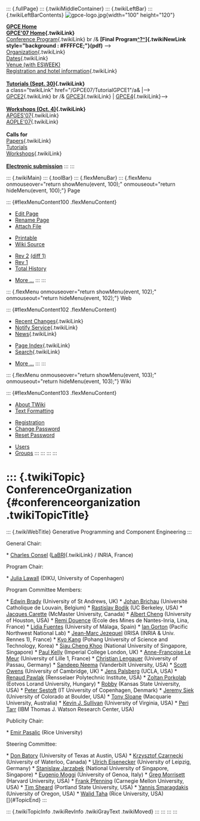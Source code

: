 ::: {.fullPage}
::: {.twikiMiddleContainer}
::: {.twikiLeftBar}
::: {.twikiLeftBarContents}
![gpce-logo.jpg](../pub/GPCE07/WebLeftBar/gpce-logo.jpg){width="100"
height="120"}

**[GPCE Home](http://www.gpce.org/)**\
**[GPCE\'07 Home](WebHome){.twikiLink}**\
[Conference Program](ConferenceProgram){.twikiLink} br /& **[Final
Program[^?^](/edit/GPCE07/PubGPCE07WebHomeGpceProgrampdf?topicparent=GPCE07.ConferenceOrganization)]{.twikiNewLink
style="background : #FFFFCE;"}(pdf)** \--\>\
[Organization](ConferenceOrganization){.twikiLink}\
[Dates](ImportantDates){.twikiLink}\
[Venue (with
ESWEEK)](http://www.ida.liu.se/conferences/codes/esweek/venue.shtml)\
[Registration and hotel
information](ConferenceRegistration){.twikiLink}\
\
**[Tutorials (Sept. 30)](GpceTutorials){.twikiLink}**\
a class=\"twikiLink\" href=\"/GPCE07/TutorialGPCE1\"/a& \|\--\>
[GPCE2](TutorialGPCE2){.twikiLink} br /&
[GPCE3](/GPCE07/TutorialGPCE3){.twikiLink} \|
[GPCE4](/GPCE07/TutorialGPCE4){.twikiLink}\--\>\
\
**[Workshops (Oct. 4)](GpceWorkshops){.twikiLink}**\
[APGES\'07](APGES07){.twikiLink}\
[AOPLE\'07](AOPLE07){.twikiLink}\
\
**Calls for**\
[Papers](CallForPapers){.twikiLink}\
[Tutorials](http://resource-aware.org/twiki/bin/view/GPCE07/CallForTutorials)\
[Workshops](CallForWorkshops){.twikiLink}\
\
**[Electronic
submission](http://www.easychair.org/conferences/?conf=GPCE07)**
:::
:::

::: {.twikiMain}
::: {.toolBar}
::: {.flexMenuBar}
::: {.flexMenu onmouseover="return showMenu(event, 100);" onmouseout="return hideMenu(event, 100);"}
Page

::: {#flexMenuContent100 .flexMenuContent}
-   [Edit
    Page](http://www.program-transformation.org/edit/GPCE07/ConferenceOrganization?t=1536828008)
-   [Rename
    Page](http://www.program-transformation.org/rename/GPCE07/ConferenceOrganization)
-   [Attach
    File](http://www.program-transformation.org/attach/GPCE07/ConferenceOrganization)

<!-- -->

-   [Printable](http://www.program-transformation.org/view/GPCE07/ConferenceOrganization?skin=print.pattern)
-   [Wiki
    Source](http://www.program-transformation.org/view/GPCE07/ConferenceOrganization?skin=text&raw=on&contenttype=text/plain)

<!-- -->

-   [Rev
    2](http://www.program-transformation.org/view/GPCE07/ConferenceOrganization?rev=1.2)
    [(diff 1)](http://www.program-transformation.org/rdiff/GPCE07/ConferenceOrganization?rev1=1.2&rev2=1.1)
-   [Rev
    1](http://www.program-transformation.org/view/GPCE07/ConferenceOrganization?rev=1.1)
-   [Total
    History](http://www.program-transformation.org/rdiff/GPCE07/ConferenceOrganization)

<!-- -->

-   [More
    \...](http://www.program-transformation.org/oops/GPCE07/ConferenceOrganization?template=oopsmore&param1=1.2&param2=1.2)
:::
:::

::: {.flexMenu onmouseover="return showMenu(event, 102);" onmouseout="return hideMenu(event, 102);"}
Web

::: {#flexMenuContent102 .flexMenuContent}
-   [Recent Changes](WebChanges){.twikiLink}
-   [Notify Service](WebNotify){.twikiLink}
-   [News](WebNews){.twikiLink}

<!-- -->

-   [Page Index](WebIndex){.twikiLink}
-   [Search](WebSearch){.twikiLink}

<!-- -->

-   [More
    \...](http://www.program-transformation.org/oops/GPCE07/ConferenceOrganization?template=oopsmore&param1=1.2&param2=1.2)
:::
:::

::: {.flexMenu onmouseover="return showMenu(event, 103);" onmouseout="return hideMenu(event, 103);"}
Wiki

::: {#flexMenuContent103 .flexMenuContent}
-   [About
    TWiki](http://www.program-transformation.org/view/TWiki/WebHome)
-   [Text
    Formatting](http://www.program-transformation.org/view/TWiki/TextFormattingRules)

<!-- -->

-   [Registration](http://www.program-transformation.org/view/TWiki/TWikiRegistration)
-   [Change
    Password](http://www.program-transformation.org/view/TWiki/ChangePassword)
-   [Reset
    Password](http://www.program-transformation.org/view/TWiki/ResetPassword)

<!-- -->

-   [Users](http://www.program-transformation.org/view/Main/TWikiUsers)
-   [Groups](http://www.program-transformation.org/view/Main/TWikiGroups)
:::
:::
:::
:::

::: {.twikiTopic}
ConferenceOrganization {#conferenceorganization .twikiTopicTitle}
======================

::: {.twikiWebTitle}
Generative Programming and Component Engineering
:::

General Chair:

\* [Charles Consel](http://compose.labri.fr/people/consel/)
([LaBRI](http://www.program-transformation.org/GPCE07/LaBRI){.twikiLink}
/ INRIA, France)

Program Chair:

\* [Julia Lawall](http://www.diku.dk/~julia) (DIKU, University of
Copenhagen)

Program Committee Members:

\* [Edwin Brady](http://www.dcs.st-and.ac.uk/~eb/) (University of St
Andrews, UK) \* [Johan Brichau](http://www.info.ucl.ac.be/~jbrichau)
(Université Catholique de Louvain, Belgium) \* [Rastislav
Bodik](http://www.cs.berkeley.edu/~bodik) (UC Berkeley, USA) \* [Jacques
Carette](http://www.cas.mcmaster.ca/~carette) (McMaster University,
Canada) \* [Albert Cheng](http://www.cs.uh.edu/~acheng/acheng.html)
(University of Houston, USA) \* [Remi
Douence](http://www.emn.fr/x-info/douence/) (Ecole des Mines de
Nantes-Inria, Lina, France) \* [Lidia Fuentes](http://caosd.lcc.uma.es/)
(University of Málaga, Spain) \* [Ian
Gorton](http://www.ug.it.usyd.edu.au/~iango/home/IGHome.htm) (Pacific
Northwest National Lab) \* [Jean-Marc
Jezequel](http://www.irisa.fr/prive/jezequel) (IRISA (INRIA & Univ.
Rennes 1), France) \* [Kyo Kang](http://selab.postech.ac.kr) (Pohang
University of Science and Technology, Korea) \* [Siau Cheng
Khoo](http://www.comp.nus.edu.sg/~khoosc) (National University of
Singapore, Singapore) \* [Paul Kelly](http://www.doc.ic.ac.uk/~phjk)
(Imperial College London, UK) \* [Anne-Francoise Le
Meur](http://www.lifl.fr/~lemeur) (University of Lille 1, France) \*
[Christian Lengauer](http://www.fmi.uni-passau.de/cl/) (University of
Passau, Germany) \* [Sandeep Neema](http://www.isis.vanderbilt.edu)
(Vanderbilt University, USA) \* [Scott
Owens](http://www.cl.cam.ac.uk/~so294) (University of Cambridge, UK) \*
[Jens Palsberg](http://www.cs.ucla.edu/~palsberg) (UCLA, USA) \* [Renaud
Pawlak](http://www.rpi.edu/~pawlar) (Rensselaer Polytechnic Institute,
USA) \* [Zoltan Porkolab](http://gsd.web.elte.hu) (Eotvos Lorand
University, Hungary) \* [Robby](http://www.cis.ksu.edu/~robby) (Kansas
State University, USA) \* [Peter
Sestoft](http://www.dina.kvl.dk/~sestoft/) (IT University of Copenhagen,
Denmark) \* [Jeremy Siek](http://www.cs.colorado.edu/~siek/) (University
of Colorado at Boulder, USA) \* [Tony
Sloane](http://www.comp.mq.edu.au/~asloane) (Macquarie University,
Australia) \* [Kevin J. Sullivan](http://www.cs.virginia.edu/~sullivan)
(University of Virginia, USA) \* [Peri
Tarr](http://domino.research.ibm.com/comm/research_people.nsf/pages/tarr.index.html)
(IBM Thomas J. Watson Research Center, USA)

Publicity Chair:

\* [Emir Pasalic](http://www.cs.rice.edu/~pasalic) (Rice University)

Steering Committee:

\* [Don Batory](http://www.cs.utexas.edu/users/dsb/) (University of
Texas at Austin, USA) \* [Krzysztof
Czarnecki](http://www.swen.uwaterloo.ca/~kczarnec/) (University of
Waterloo, Canada) \* [Ulrich
Eisenecker](http://www.informatik.fh-kl.de/~eisenecker/) (University of
Leipzig, Germany) \* [Stanislaw
Jarzabek](http://www.comp.nus.edu.sg/~stan/) (National University of
Singapore, Singapore) \* [Eugenio
Moggi](http://www.disi.unige.it/person/MoggiE/) (University of Genoa,
Italy) \* [Greg Morrisett](http://www.eecs.harvard.edu/~greg/) (Harvard
University, USA) \* [Frank Pfenning](http://www.cs.cmu.edu/~fp/)
(Carnegie Mellon University, USA) \* [Tim
Sheard](http://www.cs.pdx.edu/~sheard/) (Portland State University, USA)
\* [Yannis Smaragdakis](http://www.cs.uoregon.edu/~yannis/) (University
of Oregon, USA) \* [Walid Taha](http://www.cs.rice.edu/~taha) (Rice
University, USA)\
[]{#TopicEnd}
:::

::: {.twikiTopicInfo .twikiRevInfo .twikiGrayText .twikiMoved}
:::
:::
:::
:::
